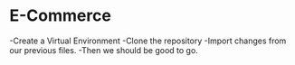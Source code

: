 # E-Commerce
-Create a Virtual Environment
-Clone the repository
-Import changes from our previous files.
-Then we should be good to go.
